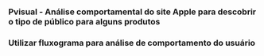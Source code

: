 ### Pvisual - Análise comportamental do site Apple para descobrir o tipo de público para alguns produtos

### Utilizar fluxograma para análise de comportamento do usuário
